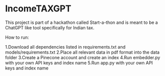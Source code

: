 # IncomeTAXGPT
This project is part of a hackathon called Start-a-thon and is meant to be a ChatGPT like tool specifically for Indian tax.

How to run:

1.Download all dependencies listed in requirements.txt and models/requirements.txt
2.Place all relevant data in pdf format into the data folder
3.Create a Pinecone account and create an index
4.Run embedder.py with your own API keys and index name
5.Run app.py with your own API keys and index name
